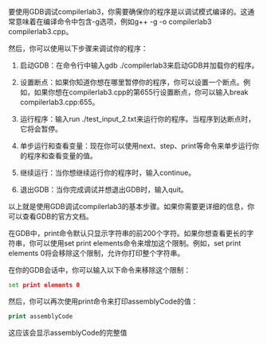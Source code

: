 要使用GDB调试compilerlab3，你需要确保你的程序是以调试模式编译的。这通常意味着在编译命令中包含-g选项，例如g++ -g -o compilerlab3 compilerlab3.cpp。

然后，你可以使用以下步骤来调试你的程序：

1. 启动GDB：在命令行中输入gdb ./compilerlab3来启动GDB并加载你的程序。

2. 设置断点：如果你知道你想在哪里暂停你的程序，你可以设置一个断点。例如，如果你想在compilerlab3.cpp的第655行设置断点，你可以输入break compilerlab3.cpp:655。

3. 运行程序：输入run ./test_input_2.txt来运行你的程序。当程序到达断点时，它将会暂停。

4. 单步运行和查看变量：现在你可以使用next、step、print等命令来单步运行你的程序和查看变量的值。

5. 继续运行：当你想继续运行你的程序时，输入continue。

6. 退出GDB：当你完成调试并想退出GDB时，输入quit。

以上就是使用GDB调试compilerlab3的基本步骤。如果你需要更详细的信息，你可以查看GDB的官方文档。

在GDB中，print命令默认只显示字符串的前200个字符。如果你想查看更长的字符串，你可以使用set print elements命令来增加这个限制。例如，set print elements 0将会移除这个限制，允许你打印整个字符串。

在你的GDB会话中，你可以输入以下命令来移除这个限制：

```cmd
set print elements 0
```

然后，你可以再次使用print命令来打印assemblyCode的值：

```cmd
print assemblyCode
```

这应该会显示assemblyCode的完整值